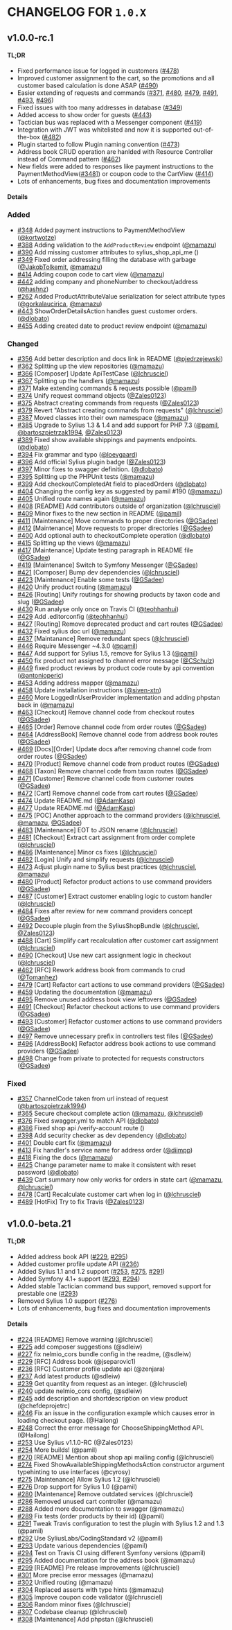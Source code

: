 # CHANGELOG FOR `1.0.X`

## v1.0.0-rc.1

#### TL;DR

- Fixed performance issue for logged in customers ([#478](https://github.com/Sylius/SyliusShopApiPlugin/issues/478))
- Improved customer assignment to the cart, so the promotions and all customer based calculation is done ASAP ([#490](https://github.com/Sylius/SyliusShopApiPlugin/issues/490))
- Easier extending of requests and commands ([#371](https://github.com/Sylius/SyliusShopApiPlugin/issues/371), [#480](https://github.com/Sylius/SyliusShopApiPlugin/issues/480), [#479](https://github.com/Sylius/SyliusShopApiPlugin/issues/479), [#491](https://github.com/Sylius/SyliusShopApiPlugin/issues/491), [#493](https://github.com/Sylius/SyliusShopApiPlugin/issues/493), [#496](https://github.com/Sylius/SyliusShopApiPlugin/issues/496))
- Fixed issues with too many addresses in database ([#349](https://github.com/Sylius/SyliusShopApiPlugin/issues/349))
- Added access to show order for guests ([#443](https://github.com/Sylius/SyliusShopApiPlugin/issues/443))
- Tactician bus was replaced with a Messenger component ([#419](https://github.com/Sylius/SyliusShopApiPlugin/issues/419))
- Integration with JWT was whitelisted and now it is supported out-of-the-box ([#482](https://github.com/Sylius/SyliusShopApiPlugin/issues/482))
- Plugin started to follow Plugin naming convention ([#473](https://github.com/Sylius/SyliusShopApiPlugin/issues/473))
- Address book CRUD operation are hanlded with Resource Controller instead of Command pattern ([#462](https://github.com/Sylius/SyliusShopApiPlugin/issues/462))
- New fields were added to responses like payment instructions to the PaymentMethodView([#348](https://github.com/Sylius/SyliusShopApiPlugin/issues/348)]) or coupon code to the CartView ([#414](https://github.com/Sylius/SyliusShopApiPlugin/issues/414))
- Lots of enhancements, bug fixes and documentation improvements

#### Details

### Added
- [#348](https://github.com/Sylius/SyliusShopApiPlugin/issues/348) Added payment instructions to PaymentMethodView ([@kortwotze](https://github.com/kortwotze))
- [#388](https://github.com/Sylius/SyliusShopApiPlugin/issues/388) Adding validation to the `AddProductReview` endpoint ([@mamazu](https://github.com/mamazu))
- [#390](https://github.com/Sylius/SyliusShopApiPlugin/issues/390) Add missing customer attributes to sylius_shop_api_me ()
- [#349](https://github.com/Sylius/SyliusShopApiPlugin/issues/349) Fixed order addressing filling the database with garbage ([@JakobTolkemit](https://github.com/JakobTolkemit), [@mamazu](https://github.com/mamazu))
- [#414](https://github.com/Sylius/SyliusShopApiPlugin/issues/414) Adding coupon code to cart view ([@mamazu](https://github.com/mamazu))
- [#442](https://github.com/Sylius/SyliusShopApiPlugin/issues/442) adding company and phoneNumber to checkout/address ([@hashnz](https://github.com/hashnz))
- [#262](https://github.com/Sylius/SyliusShopApiPlugin/issues/262) Added ProductAttributeValue serialization for select attribute types ([@gorkalaucirica](https://github.com/gorkalaucirica), [@mamazu](https://github.com/mamazu))
- [#443](https://github.com/Sylius/SyliusShopApiPlugin/issues/443) ShowOrderDetailsAction handles guest customer orders. ([@dlobato](https://github.com/dlobato))
- [#455](https://github.com/Sylius/SyliusShopApiPlugin/issues/455) Adding created date to product review endpoint ([@mamazu](https://github.com/mamazu))

### Changed
- [#356](https://github.com/Sylius/SyliusShopApiPlugin/issues/356) Add better description and docs link in README ([@pjedrzejewski](https://github.com/pjedrzejewski))
- [#362](https://github.com/Sylius/SyliusShopApiPlugin/issues/362) Splitting up the view repositories ([@mamazu](https://github.com/mamazu))
- [#366](https://github.com/Sylius/SyliusShopApiPlugin/issues/366) [Composer] Update ApiTestCase ([@lchrusciel](https://github.com/lchrusciel))
- [#367](https://github.com/Sylius/SyliusShopApiPlugin/issues/367) Splitting up the handlers ([@mamazu](https://github.com/mamazu))
- [#371](https://github.com/Sylius/SyliusShopApiPlugin/issues/371) Make extending commands & requests possible ([@pamil](https://github.com/pamil))
- [#374](https://github.com/Sylius/SyliusShopApiPlugin/issues/374) Unify request command objects ([@Zales0123](https://github.com/Zales0123))
- [#375](https://github.com/Sylius/SyliusShopApiPlugin/issues/375) Abstract creating commands from requests ([@Zales0123](https://github.com/Zales0123))
- [#379](https://github.com/Sylius/SyliusShopApiPlugin/issues/379) Revert "Abstract creating commands from requests" ([@lchrusciel](https://github.com/lchrusciel))
- [#387](https://github.com/Sylius/SyliusShopApiPlugin/issues/387) Moved classes into their own namespace ([@mamazu](https://github.com/mamazu))
- [#385](https://github.com/Sylius/SyliusShopApiPlugin/issues/385) Upgrade to Sylius 1.3 & 1.4 and add support for PHP 7.3 ([@pamil](https://github.com/pamil), [@bartoszpietrzak1994](https://github.com/bartoszpietrzak1994), [@Zales0123](https://github.com/Zales0123))
- [#389](https://github.com/Sylius/SyliusShopApiPlugin/issues/389) Fixed show available shippings and payments endpoints. ([@dlobato](https://github.com/dlobato))
- [#394](https://github.com/Sylius/SyliusShopApiPlugin/issues/394) Fix grammar and typo ([@loevgaard](https://github.com/loevgaard))
- [#396](https://github.com/Sylius/SyliusShopApiPlugin/issues/396) Add official Sylius plugin badge ([@Zales0123](https://github.com/Zales0123))
- [#397](https://github.com/Sylius/SyliusShopApiPlugin/issues/397) Minor fixes to swagger definition. ([@dlobato](https://github.com/dlobato))
- [#395](https://github.com/Sylius/SyliusShopApiPlugin/issues/395) Splitting up the PHPUnit tests ([@mamazu](https://github.com/mamazu))
- [#399](https://github.com/Sylius/SyliusShopApiPlugin/issues/399) Add checkoutCompletedAt field to placedOrders ([@dlobato](https://github.com/dlobato))
- [#404](https://github.com/Sylius/SyliusShopApiPlugin/issues/404) Changing the config key as suggested by pamil #190 ([@mamazu](https://github.com/mamazu))
- [#405](https://github.com/Sylius/SyliusShopApiPlugin/issues/405) Unified route names again ([@mamazu](https://github.com/mamazu))
- [#408](https://github.com/Sylius/SyliusShopApiPlugin/issues/408) [README] Add contributors outside of organization ([@lchrusciel](https://github.com/lchrusciel))
- [#409](https://github.com/Sylius/SyliusShopApiPlugin/issues/409) Minor fixes to the new section in README ([@pamil](https://github.com/pamil))
- [#411](https://github.com/Sylius/SyliusShopApiPlugin/issues/411) [Maintenance] Move commands to proper directories ([@GSadee](https://github.com/GSadee))
- [#412](https://github.com/Sylius/SyliusShopApiPlugin/issues/412) [Maintenance] Move requests to proper directories ([@GSadee](https://github.com/GSadee))
- [#400](https://github.com/Sylius/SyliusShopApiPlugin/issues/400) Add optional auth to checkoutComplete operation ([@dlobato](https://github.com/dlobato))
- [#415](https://github.com/Sylius/SyliusShopApiPlugin/issues/415) Splitting up the views ([@mamazu](https://github.com/mamazu))
- [#417](https://github.com/Sylius/SyliusShopApiPlugin/issues/417) [Maintenance] Update testing paragraph in README file ([@GSadee](https://github.com/GSadee))
- [#419](https://github.com/Sylius/SyliusShopApiPlugin/issues/419) [Maintenance] Switch to Symfony Messenger ([@GSadee](https://github.com/GSadee))
- [#421](https://github.com/Sylius/SyliusShopApiPlugin/issues/421) [Composer] Bump dev dependencies ([@lchrusciel](https://github.com/lchrusciel))
- [#423](https://github.com/Sylius/SyliusShopApiPlugin/issues/423) [Maintenance] Enable some tests ([@GSadee](https://github.com/GSadee))
- [#420](https://github.com/Sylius/SyliusShopApiPlugin/issues/420) Unify product routing ([@mamazu](https://github.com/mamazu))
- [#426](https://github.com/Sylius/SyliusShopApiPlugin/issues/426) [Routing] Unify routings for showing products by taxon code and slug ([@GSadee](https://github.com/GSadee))
- [#430](https://github.com/Sylius/SyliusShopApiPlugin/issues/430) Run analyse only once on Travis CI ([@teohhanhui](https://github.com/teohhanhui))
- [#429](https://github.com/Sylius/SyliusShopApiPlugin/issues/429) Add .editorconfig ([@teohhanhui](https://github.com/teohhanhui))
- [#427](https://github.com/Sylius/SyliusShopApiPlugin/issues/427) [Routing] Remove deprecated product and cart routes ([@GSadee](https://github.com/GSadee))
- [#432](https://github.com/Sylius/SyliusShopApiPlugin/issues/432) Fixed sylius doc url ([@mamazu](https://github.com/mamazu))
- [#437](https://github.com/Sylius/SyliusShopApiPlugin/issues/437) [Maintanance] Remove redundant specs ([@lchrusciel](https://github.com/lchrusciel))
- [#446](https://github.com/Sylius/SyliusShopApiPlugin/issues/446) Require Messenger ~4.3.0 ([@pamil](https://github.com/pamil))
- [#447](https://github.com/Sylius/SyliusShopApiPlugin/issues/447) Add support for Sylius 1.5, remove for Sylius 1.3 ([@pamil](https://github.com/pamil))
- [#450](https://github.com/Sylius/SyliusShopApiPlugin/issues/450) fix product not assigned to channel error message ([@CSchulz](https://github.com/CSchulz))
- [#449](https://github.com/Sylius/SyliusShopApiPlugin/issues/449) fixed product reviews by product code route by api convention ([@antonioperic](https://github.com/antonioperic))
- [#453](https://github.com/Sylius/SyliusShopApiPlugin/issues/453) Adding address mapper ([@mamazu](https://github.com/mamazu))
- [#458](https://github.com/Sylius/SyliusShopApiPlugin/issues/458) Update installation instructions ([@siven-xtn](https://github.com/siven-xtn))
- [#460](https://github.com/Sylius/SyliusShopApiPlugin/issues/460) More LoggedInUserProvider implementation and adding phpstan back in ([@mamazu](https://github.com/mamazu))
- [#463](https://github.com/Sylius/SyliusShopApiPlugin/issues/463) [Checkout] Remove channel code from checkout routes ([@GSadee](https://github.com/GSadee))
- [#465](https://github.com/Sylius/SyliusShopApiPlugin/issues/465) [Order] Remove channel code from order routes ([@GSadee](https://github.com/GSadee))
- [#464](https://github.com/Sylius/SyliusShopApiPlugin/issues/464) [AddressBook] Remove channel code from address book routes ([@GSadee](https://github.com/GSadee))
- [#469](https://github.com/Sylius/SyliusShopApiPlugin/issues/469) [Docs][Order] Update docs after removing channel code from order routes ([@GSadee](https://github.com/GSadee))
- [#470](https://github.com/Sylius/SyliusShopApiPlugin/issues/470) [Product] Remove channel code from product routes ([@GSadee](https://github.com/GSadee))
- [#468](https://github.com/Sylius/SyliusShopApiPlugin/issues/468) [Taxon] Remove channel code from taxon routes ([@GSadee](https://github.com/GSadee))
- [#471](https://github.com/Sylius/SyliusShopApiPlugin/issues/471) [Customer] Remove channel code from customer routes ([@GSadee](https://github.com/GSadee))
- [#472](https://github.com/Sylius/SyliusShopApiPlugin/issues/472) [Cart] Remove channel code from cart routes ([@GSadee](https://github.com/GSadee))
- [#474](https://github.com/Sylius/SyliusShopApiPlugin/issues/474) Update README.md ([@AdamKasp](https://github.com/AdamKasp))
- [#477](https://github.com/Sylius/SyliusShopApiPlugin/issues/477) Update README.md ([@AdamKasp](https://github.com/AdamKasp))
- [#475](https://github.com/Sylius/SyliusShopApiPlugin/issues/475) [POC] Another approach to the command providers ([@lchrusciel](https://github.com/lchrusciel), [@mamazu](https://github.com/mamazu), [@GSadee](https://github.com/GSadee))
- [#483](https://github.com/Sylius/SyliusShopApiPlugin/issues/483) [Maintenance] EOT to JSON rename ([@lchrusciel](https://github.com/lchrusciel))
- [#481](https://github.com/Sylius/SyliusShopApiPlugin/issues/481) [Checkout] Extract cart assignment from order complete ([@lchrusciel](https://github.com/lchrusciel))
- [#486](https://github.com/Sylius/SyliusShopApiPlugin/issues/486) [Maintenance] Minor cs fixes ([@lchrusciel](https://github.com/lchrusciel))
- [#482](https://github.com/Sylius/SyliusShopApiPlugin/issues/482) [Login] Unify and simplify requests ([@lchrusciel](https://github.com/lchrusciel))
- [#473](https://github.com/Sylius/SyliusShopApiPlugin/issues/473) Adjust plugin name to Sylius best practices ([@lchrusciel](https://github.com/lchrusciel), [@mamazu](https://github.com/mamazu))
- [#480](https://github.com/Sylius/SyliusShopApiPlugin/issues/480) [Product] Refactor product actions to use command providers ([@GSadee](https://github.com/GSadee))
- [#487](https://github.com/Sylius/SyliusShopApiPlugin/issues/487) [Customer] Extract customer enabling logic to custom handler ([@lchrusciel](https://github.com/lchrusciel))
- [#484](https://github.com/Sylius/SyliusShopApiPlugin/issues/484) Fixes after review for new command providers concept ([@GSadee](https://github.com/GSadee))
- [#492](https://github.com/Sylius/SyliusShopApiPlugin/issues/492) Decouple plugin from the SyliusShopBundle ([@lchrusciel](https://github.com/lchrusciel), [@Zales0123](https://github.com/Zales0123))
- [#488](https://github.com/Sylius/SyliusShopApiPlugin/issues/488) [Cart] Simplify cart recalculation after customer cart assignment ([@lchrusciel](https://github.com/lchrusciel))
- [#490](https://github.com/Sylius/SyliusShopApiPlugin/issues/490) [Checkout] Use new cart assignment logic in checkout ([@lchrusciel](https://github.com/lchrusciel))
- [#462](https://github.com/Sylius/SyliusShopApiPlugin/issues/462) [RFC] Rework address book from commands to crud ([@Tomanhez](https://github.com/Tomanhez))
- [#479](https://github.com/Sylius/SyliusShopApiPlugin/issues/479) [Cart] Refactor cart actions to use command providers ([@GSadee](https://github.com/GSadee))
- [#459](https://github.com/Sylius/SyliusShopApiPlugin/issues/459) Updating the documentation ([@mamazu](https://github.com/mamazu))
- [#495](https://github.com/Sylius/SyliusShopApiPlugin/issues/495) Remove unused address book view leftovers ([@GSadee](https://github.com/GSadee))
- [#491](https://github.com/Sylius/SyliusShopApiPlugin/issues/491) [Checkout] Refactor checkout actions to use command providers ([@GSadee](https://github.com/GSadee))
- [#493](https://github.com/Sylius/SyliusShopApiPlugin/issues/493) [Customer] Refactor customer actions to use command providers ([@GSadee](https://github.com/GSadee))
- [#497](https://github.com/Sylius/SyliusShopApiPlugin/issues/497) Remove unnecessary prefix in controllers test files ([@GSadee](https://github.com/GSadee))
- [#496](https://github.com/Sylius/SyliusShopApiPlugin/issues/496) [AddressBook] Refactor address book actions to use command providers ([@GSadee](https://github.com/GSadee))
- [#498](https://github.com/Sylius/SyliusShopApiPlugin/issues/498) Change from private to protected for requests constructors ([@GSadee](https://github.com/GSadee))

### Fixed
- [#357](https://github.com/Sylius/SyliusShopApiPlugin/issues/357) ChannelCode taken from url instead of request ([@bartoszpietrzak1994](https://github.com/bartoszpietrzak1994))
- [#365](https://github.com/Sylius/SyliusShopApiPlugin/issues/365) Secure checkout complete action ([@mamazu](https://github.com/mamazu), [@lchrusciel](https://github.com/lchrusciel))
- [#376](https://github.com/Sylius/SyliusShopApiPlugin/issues/376) Fixed swagger.yml to match API ([@dlobato](https://github.com/dlobato))
- [#386](https://github.com/Sylius/SyliusShopApiPlugin/issues/386) Fixed shop api /verify-account route ()
- [#398](https://github.com/Sylius/SyliusShopApiPlugin/issues/398) Add security checker as dev dependency ([@dlobato](https://github.com/dlobato))
- [#401](https://github.com/Sylius/SyliusShopApiPlugin/issues/401) Double cart fix ([@mamazu](https://github.com/mamazu))
- [#413](https://github.com/Sylius/SyliusShopApiPlugin/issues/413) Fix handler's service name for address order ([@diimpp](https://github.com/diimpp))
- [#418](https://github.com/Sylius/SyliusShopApiPlugin/issues/418) Fixing the docs ([@mamazu](https://github.com/mamazu))
- [#425](https://github.com/Sylius/SyliusShopApiPlugin/issues/425) Change parameter name to make it consistent with reset password ([@dlobato](https://github.com/dlobato))
- [#439](https://github.com/Sylius/SyliusShopApiPlugin/issues/439) Cart summary now only works for orders in state cart ([@mamazu](https://github.com/mamazu), [@lchrusciel](https://github.com/lchrusciel))
- [#478](https://github.com/Sylius/SyliusShopApiPlugin/issues/478) [Cart] Recalculate customer cart when log in ([@lchrusciel](https://github.com/lchrusciel))
- [#489](https://github.com/Sylius/SyliusShopApiPlugin/issues/489) [HotFix] Try to fix Travis ([@Zales0123](https://github.com/Zales0123))

## v1.0.0-beta.21

#### TL;DR

- Added address book API ([#229](https://github.com/Sylius/ShopApiPlugin/pull/229), [#295](https://github.com/Sylius/ShopApiPlugin/pull/295))
- Added customer profile update API ([#236](https://github.com/Sylius/ShopApiPlugin/pull/236))
- Added Sylius 1.1 and 1.2 support ([#253](https://github.com/Sylius/ShopApiPlugin/pull/253), [#275](https://github.com/Sylius/ShopApiPlugin/pull/275), [#291](https://github.com/Sylius/ShopApiPlugin/pull/291))
- Added Symfony 4.1+ support ([#293](https://github.com/Sylius/ShopApiPlugin/pull/293), [#294](https://github.com/Sylius/ShopApiPlugin/pull/294))
- Added stable Tactician command bus support, removed support for prestable one ([#293](https://github.com/Sylius/ShopApiPlugin/pull/293))
- Removed Sylius 1.0 support ([#276](https://github.com/Sylius/ShopApiPlugin/pull/276))
- Lots of enhancements, bug fixes and documentation improvements

#### Details

- [#224](https://github.com/Sylius/ShopApiPlugin/pull/224) [README] Remove warning (@lchrusciel)
- [#225](https://github.com/Sylius/ShopApiPlugin/pull/225) add composer suggestions (@sdleiw)
- [#227](https://github.com/Sylius/ShopApiPlugin/pull/227) fix nelmio_cors bundle config in the readme, (@sdleiw)
- [#229](https://github.com/Sylius/ShopApiPlugin/pull/229) [RFC] Address book (@jseparovic1)
- [#236](https://github.com/Sylius/ShopApiPlugin/pull/236) [RFC] Customer profile update api (@zenjara)
- [#237](https://github.com/Sylius/ShopApiPlugin/pull/237) Add latest products (@sdleiw)
- [#239](https://github.com/Sylius/ShopApiPlugin/pull/239) Get quantity from request as an integer. (@lchrusciel)
- [#240](https://github.com/Sylius/ShopApiPlugin/pull/240) update nelmio_cors config, (@sdleiw)
- [#245](https://github.com/Sylius/ShopApiPlugin/pull/245) add description and shortdescription on view product (@chefdeprojetrc)
- [#246](https://github.com/Sylius/ShopApiPlugin/pull/246) Fix an issue in the configuration example which causes error in loading checkout page. (@Hailong)
- [#248](https://github.com/Sylius/ShopApiPlugin/pull/248) Correct the error message for ChooseShippingMethod API. (@Hailong)
- [#253](https://github.com/Sylius/ShopApiPlugin/pull/253) Use Sylius v1.1.0-RC (@Zales0123)
- [#254](https://github.com/Sylius/ShopApiPlugin/pull/254) More builds! (@pamil)
- [#270](https://github.com/Sylius/ShopApiPlugin/pull/270) [README] Mention about shop api mailing config (@lchrusciel)
- [#274](https://github.com/Sylius/ShopApiPlugin/pull/274) Fixed ShowAvailableShippingMethodsAction constructor argument typehinting to use interfaces (@cyrosy)
- [#275](https://github.com/Sylius/ShopApiPlugin/pull/275) [Maintenance] Allow Sylius 1.2 (@lchrusciel)
- [#276](https://github.com/Sylius/ShopApiPlugin/pull/276) Drop support for Sylius 1.0 (@pamil)
- [#280](https://github.com/Sylius/ShopApiPlugin/pull/280) [Maintenance] Remove outdated services (@lchrusciel)
- [#286](https://github.com/Sylius/ShopApiPlugin/pull/286) Removed unused cart controller (@mamazu)
- [#288](https://github.com/Sylius/ShopApiPlugin/pull/288) Added more documentation to swagger (@mamazu)
- [#289](https://github.com/Sylius/ShopApiPlugin/pull/289) Fix tests (order products by their id) (@pamil)
- [#291](https://github.com/Sylius/ShopApiPlugin/pull/291) Tweak Travis configuration to test the plugin with Sylius 1.2 and 1.3 (@pamil)
- [#292](https://github.com/Sylius/ShopApiPlugin/pull/292) Use SyliusLabs/CodingStandard v2 (@pamil)
- [#293](https://github.com/Sylius/ShopApiPlugin/pull/293) Update various dependencies (@pamil)
- [#294](https://github.com/Sylius/ShopApiPlugin/pull/294) Test on Travis CI using different Symfony versions (@pamil)
- [#295](https://github.com/Sylius/ShopApiPlugin/pull/295) Added documentation for the address book (@mamazu)
- [#299](https://github.com/Sylius/ShopApiPlugin/pull/299) [README] Pre release improvements (@lchrusciel)
- [#301](https://github.com/Sylius/ShopApiPlugin/pull/301) More precise error messages (@mamazu)
- [#302](https://github.com/Sylius/ShopApiPlugin/pull/302) Unified routing (@mamazu)
- [#304](https://github.com/Sylius/ShopApiPlugin/pull/304) Replaced asserts with type hints (@mamazu)
- [#305](https://github.com/Sylius/ShopApiPlugin/pull/305) Improve coupon code validator (@lchrusciel)
- [#306](https://github.com/Sylius/ShopApiPlugin/pull/306) Random minor fixes (@lchrusciel)
- [#307](https://github.com/Sylius/ShopApiPlugin/pull/307) Codebase cleanup (@lchrusciel)
- [#308](https://github.com/Sylius/ShopApiPlugin/pull/308) [Maintenance] Add phpstan  (@lchrusciel)

